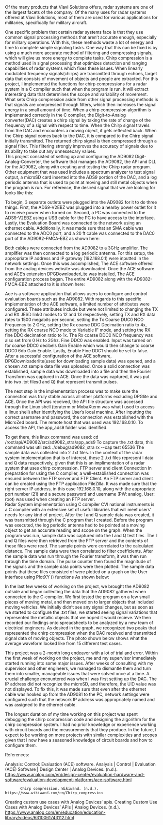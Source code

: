 

Of the many products that Viavi Solutions offers, radar systems are one of the largest facets of the company. Of the many uses for radar systems offered at Viavi Solutions, most of them are used for various applications for militaries, specifically for military aircraft. 


One specific problem that certain radar systems face is that they use common signal processing methods that aren’t accurate enough, especially for military operations. With this, these methods waste a lot of energy and time to complete simple signaling tasks. One way that this can be fixed is by using a much more accurate method of filtering and compressing signals, which will give us more energy to complete tasks. Chirp compression is a method used in signal processing that optimizes detection and ranging capabilities of radar systems which fixes these issues. When linearly modulated frequency signals(chirps) are transmitted through echoes, target data that consists of movement of objects and people are extracted. 
For this project, I implemented the functions for chirp compressions for a radar system in a C compiler such that when the program is run, it will extract interesting data that determines the scope and variability of movement. What sets Chirp compression aside from other signal processing methods is that signals are compressed through filters, which then increases the signal energy in a small amount of time. When a chirp compression algorithm is implemented correctly in the C compiler, the Digit-to-Analog converter(DAC) creates a chirp signal by taking the rate of change of the frequency of a signal with respect to time. When the Chirp signal travels from the DAC and encounters a moving object, it gets reflected back. When the Chirp signal comes back to the DAC, it is compared to the Chirp signal initially transmitted. The returned chirp signal is then compressed through a signal filter. This filtering strongly improves the accuracy of signals due to its ability to take out any unnessecary values.  
This project consisted of setting up and configuring the AD9082 Digit-Analog-Converter, the software that manages the AD9082, the API and DLL for the AD9082, along with creating and testing the Chirp radar program. Other equipment that was used includes a spectrum analyzer to test signal output, a microSD card inserted into the ADS9 portion of the DAC, and a log periodic antenna that is used to point at moving and still metal objects when the program is run. For reference, the desired signal that we are looking for looks like this:

To begin, 3 separate outlets were plugged into the AD9082 for it to do three things. First, the ADS9-V2EBZ was plugged into a nearby power outlet for it to receive power when turned on. Second, a PC was connected to the ADS9-V2EBZ using a USB cable for the PC to have access to the interface. Lastly, the Evaluation Board was connected to the network using an ethernet cable. Additionally, it was made sure that an SMA cable was connected to the ADC0 port, and a 20 ft cable was connected to the DAC0 port of the AD9082-FMCA-EBZ as shown here:

 Both cables were connected from the AD9082 to a 3GHz amplifier. The amplifier was then connected to a log periodic antenna. For this setup,  the appropriate IP address and IP gateway (192.168.0.1) were inputted in the network settings. Once this was accomplished, The ACE software offered from the analog devices website was downloaded. Once the ACE software and ACE’s extension DPGDownloaderLite was installed, The ACE configuration process began. The entire AD9082 along with the AD9082-FMCA-EBZ attached to it is shown here:

Ace is a software application that allows users to configure and control evaluation boards such as the AD9082. With regards to this specific implementation of the ACE software, a limited number of attributes were configured. These attributes include but were not limited to changing the TX and RX JESD link0 modes to 12 and 13 respectively, setting TX and RX data rates to 1500 megabits per second, setting the Tx Coarse DUC0 NCO Frequency to 2 GHz, setting the Rx coarse DDC Decimation ratio to 4x, setting the RX coarse NCO mode to Variable IF mode, and setting the RX fine DDC decimation ratio to 1x. The Rx coarse DDC0 NCO frequency was also set from 0 Hz to 2Ghz. Fine DDC0 was enabled. Input was turned on for coarse DDC0  decibels Gain Enable which would then change to coarse DDC0 6db Gain Enable. Lastly, Enable Fine DDC1 should be set to false. After a successful configuration of the ACE software, DPGDownloaderlite(used for downloading sample data) was opened, and a chosen .txt sample data file was uploaded. Once a solid connection was established, sample data was downloaded into a file and then the Fourier Transform was captured in ACE. Once the data was captured, it was put into two .txt files(I and Q) that represent transmit pulses.  

The next step in the implementation process was to make sure the connection was truly stable across all other platforms excluding DPGlite and ACE. Once the API was received, the API file structure was accessed through the Linux shell (teraterm or MobaXterm was what I used to access a linux shell) after identifying the User’s local machine. After inputting the correct username and password, the connection was established with the MicroZed board. The remote host that was used was 192.168.0.10. To access the API, the app_ads9 folder was identified. 

To get there, this linux command was used:
cd /root/api/AD9082/src/ad9082_xtra/app_ads9
To capture the .txt data, this command was utilized:
./debug/ad9082_xtra rx --cap test 65536
The sample data was collected into 2 .txt files. In the context of the radar system implementation that is of interest, these 2 .txt files represent I data and Q data respectively, given that this is an implimentation of a radar system that uses chirp compression.
  FTP server and client Connection
 In preparation for using the C compiler, a well-established connection was ensured between the FTP server and FTP Client. An FTP server and client can be created using the FTP application FileZilla. It was made sure that the right server IP address, in this case 192.168.0.10, along with the appropriate port number (21) and a secure password and username (PW: analog, User: root) was used when creating an FTP server.          
Radar System implementation using C compiler
CVI national instruments is a C compiler with an extensive set of useful libraries that will meet users’ needs for any kind of project. After the I and Q sample data was created, it was transmitted through the C program that I created. Before the program was executed, the log periodic antenna had to be pointed at a moving object to get an accurate reading and scope on the graph. When the program was run, sample data was captured into the I and Q test files.  The I and Q files were then retrieved from the FTP server and the contents of these files were read. The sample points were correlated to the calculated distance. The sample data were then correlated to filter coefficients. After the sample data was run through the Fourier transform, it was then run through the time domain. The pulse counter then found the magnitude of the signals and the sample data points were then plotted. The sample data points that these files consisted of were plotted on a graph on the User interface using PlotXY () functions As shown below:

In the last few weeks of working on the project, we brought the AD9082 outside and began collecting the data that the AD9082 gathered when connected to the C-compiler. We first tested the program on a few small pieces of moving metal, and then moved on to larger objects that included moving vehicles. We initially didn’t see any signal changes, but as soon as we started to configure the .txt files, we started seeing signal variations that represented the metallic objects that we hoped it would recieve. We then recorded our findings onto spreadsheets to be analyzed by a new team of electrical engineers. As desired in the graph, we recognized two peaks that represented the chirp compression when the DAC received and transmitted signal data of moving objects. The photo shown below shows what the average waveform looked like from 15 different test cases.

This project was a 2-month long endeavor with a lot of trial and error. Within the first week of working on the project, me and my supervisor immediately started running into some major issues. After weeks of consulting with my supervisor and other engineers, we managed to dismantle them and turn them into smaller, manageable issues that were solved once at a time. A crucial challenge encountered was when I was first setting up the DAC. The IP address did not recognize the microSD, and therefore, the UID value was not displayed. To fix this, it was made sure that even after the ethernet cable was hooked up from the AD9081 to the PC, network settings were configured such that the network IP address was appropriately named and was assigned to the ethernet cable. 

The longest duration of my time working on this project was spent debugging the chirp compression code and designing the algorithm for the chirp compression system. I had no prior knowledge or experience working with circuit boards and the measurements that they produce. In the future, I expect to be working on more projects with similar complexities and scopes given that I now have a seasoned knowledge of circuit boards and how to configure them.









References:

Analysis: Control: Evaluation (ACE) software. Analysis | Control | Evaluation (ACE) Software | Design Center | Analog Devices. (n.d.). https://www.analog.com/en/design-center/evaluation-hardware-and-software/evaluation-development-platforms/ace-software.html 

           Chirp compression. Wikiwand. (n.d.). https://www.wikiwand.com/en/Chirp_compression 

Creating custom use cases with Analog Devices’ apis. Creating Custom Use Cases with Analog Devices’ APIs | Analog Devices. (n.d.). https://www.analog.com/en/education/education-library/videos/6310061743112.html 
